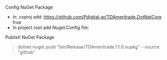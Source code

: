 Config NuGet Package
- In .csproj add:
<RepositoryUrl>https://github.com/Pdigital-ar/TDAmeritrade.DotNetCore</RepositoryUrl>
<GeneratePackageOnBuild>true</GeneratePackageOnBuild>
- In project root add Nuget.Config file:
<?xml version="1.0" encoding="utf-8"?>
<configuration>
  <packageSources>
    <clear/>
    <add key="github" value="https://nuget.pkg.github.com/Pdigital-ar/index.json"/>
  </packageSources>
  <packageSourceCredentials>
    <github>
      <add key="Username" value="JorgePinetta"/>
      <add key="ClearTextPassword" value="API-KEY"/>
    </github>
  </packageSourceCredentials>
</configuration>

Publish NuGet Package
> dotnet nuget push "bin/Release/TDAmeritrade.1.1.0.nupkg" --source "github"